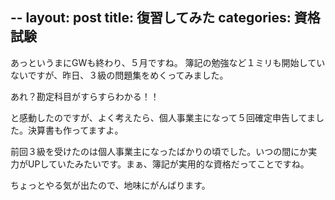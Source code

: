 --
layout: post
title: 復習してみた
categories: 資格試験
--

あっというまにGWも終わり、５月ですね。
簿記の勉強など１ミリも開始していないですが、昨日、３級の問題集をめくってみました。

あれ？勘定科目がすらすらわかる！！

と感動したのですが、よく考えたら、個人事業主になって５回確定申告してました。決算書も作ってますよ。

前回３級を受けたのは個人事業主になったばかりの頃でした。いつの間にか実力がUPしていたみたいです。まぁ、簿記が実用的な資格だってことですね。

ちょっとやる気が出たので、地味にがんばります。

